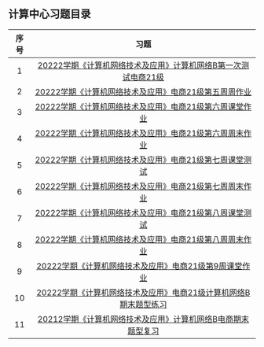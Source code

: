 ## 计算中心习题目录

|序号|习题|
|:---:|:---:|
|1|[20222学期《计算机网络技术及应用》计算机网络B第一次测试电商21级](./1-20222学期《计算机网络技术及应用》计算机网络B第一次测试电商21级.md)|
|2|[20222学期《计算机网络技术及应用》电商21级第五周周作业](./2-20222学期《计算机网络技术及应用》电商21级第五周周作业.md)|
|3|[20222学期《计算机网络技术及应用》电商21级第六周课堂作业](./3-20222学期《计算机网络技术及应用》电商21级第六周课堂作业.md)|
|4|[20222学期《计算机网络技术及应用》电商21级第六周周末作业](./4-20222学期《计算机网络技术及应用》电商21级第六周周末作业.md)|
|5|[20222学期《计算机网络技术及应用》电商21级第七周课堂测试](./5-20222学期《计算机网络技术及应用》电商21级第七周课堂测试.md)|
|6|[20222学期《计算机网络技术及应用》电商21级第七周周末作业](./6-20222学期《计算机网络技术及应用》电商21级第七周周末作业.md)|
|7|[20222学期《计算机网络技术及应用》电商21级第八周课堂测试](./7-20222学期《计算机网络技术及应用》电商21级第八周课堂测试.md)|
|8|[20222学期《计算机网络技术及应用》电商21级第八周周末作业](./8-20222学期《计算机网络技术及应用》电商21级第八周周末作业.md)|
|9|[20222学期《计算机网络技术及应用》电商21级第9周课堂作业](./9-20222学期《计算机网络技术及应用》电商21级第9周课堂作业.md)|
|10|[20222学期《计算机网络技术及应用》电商21级计算机网络B期末题型练习](./20222学期《计算机网络技术及应用》电商21级计算机网络B期末题型练习.md)|
|11|[20212学期《计算机网络技术及应用》计算机网络B电商期末题型复习](./20212学期《计算机网络技术及应用》计算机网络B电商期末题型复习.md)|
